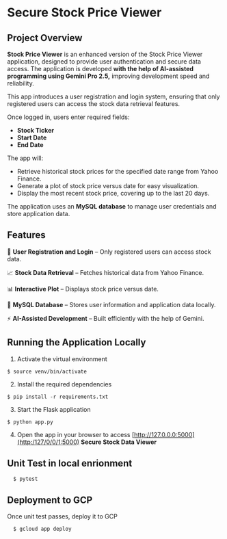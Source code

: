 # Secure Stock Price Viewer 
## Project Overview

**Stock Price Viewer** is an enhanced version of the Stock Price Viewer application, designed to provide user authentication and secure data access.
The application is developed **with the help of AI-assisted programming using Gemini Pro 2.5,** improving development speed and reliability.

This app introduces a user registration and login system, ensuring that only registered users can access the stock data retrieval features.

Once logged in, users enter required fields:

- **Stock Ticker**
- **Start Date**
- **End Date**

The app will:

- Retrieve historical stock prices for the specified date range from Yahoo Finance.
- Generate a plot of stock price versus date for easy visualization.
- Display the most recent stock price, covering up to the last 20 days.

The application uses an **MySQL database** to manage user credentials and store application data.

## Features
🔐 **User Registration and Login** – Only registered users can access stock data.

📈 **Stock Data Retrieval** – Fetches historical data from Yahoo Finance.

📊 **Interactive Plot** – Displays stock price versus date.

💾 **MySQL Database** – Stores user information and application data locally.

⚡  **AI-Assisted Development** – Built efficiently with the help of Gemini.

## Running the Application Locally
  1. Activate the virtual environment 
  ```
  $ source venv/bin/activate
  ```
  2. Install the required dependencies
  ```
  $ pip install -r requirements.txt
  ```
  3. Start the Flask application
  ```
  $ python app.py
  ```
  4. Open the app in your browser to access [http://127.0.0.0:5000](http:/127/0/0/1:5000)
     **Secure Stock Data Viewer**

## Unit Test in local enrionment
```
  $ pytest
```
 
## Deployment to GCP
Once unit test passes, deploy it to GCP
```
  $ gcloud app deploy
```